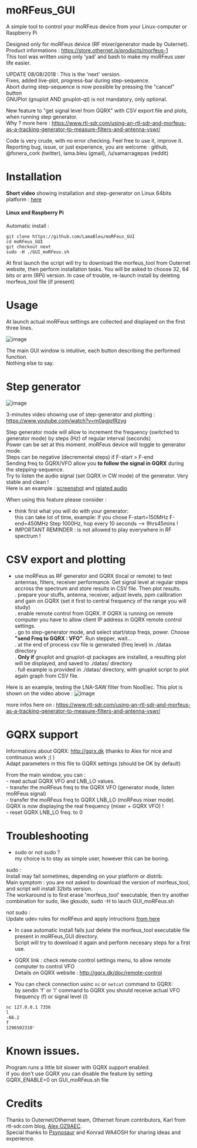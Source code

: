 # moRFeus_GUI

A simple tool to control your moRFeus device from your Linux-computer or Raspberry Pi

Designed only for moRFeus device (RF mixer/generator made by Outernet).  
Product informations : https://store.othernet.is/products/morfeus-1   
This tool was written using only 'yad' and bash to make my moRFeus user life easier.  

UPDATE 08/08/2018 : This is the 'next' version.  
Fixes, added live-plot, progress-bar during step-sequence.  
Abort during step-sequence is now possible by pressing the "cancel" button  
GNUPlot (gnuplot AND gnuplot-qt) is not mandatory, only optional.  


New feature to "get signal level from GQRX" with CSV export file and plots, when running step generator.  
Why ? more here : https://www.rtl-sdr.com/using-an-rtl-sdr-and-morfeus-as-a-tracking-generator-to-measure-filters-and-antenna-vswr/
  
Code is very crude, with no error checking. Feel free to use it, improve it.  
Reporting bug, issue, or just experience, you are welcome : github, @fonera_cork (twitter), lama.bleu (gmail), /u/samarragepas (reddit)



Installation  
============

**Short video** showing installation and step-generator on Linux 64bits platform : [here](http://www.lamableu.net/files/moRFeus_GUI-install.mkv)

 
#### Linux and Raspberry Pi

Automatic install :

  `git clone https://github.com/LamaBleu/moRFeus_GUI`  
  `cd moRFeus_GUI`  
  `git checkout next`  
  `sudo -H ./GUI_moRFeus.sh`  


At first launch the script will try to download the morfeus_tool from Outernet website, then perform installation tasks.
You will be asked to choose 32, 64 bits or arm (RPi) version.
In case of trouble, re-launch install by deleting morfeus_tool file (if present)



 
Usage  
=====

At launch actual moRFeus settings are collected and displayed on the first three lines.

![image](https://user-images.githubusercontent.com/26578895/38947869-5274aa46-433e-11e8-8e76-18c5039fda80.png)


The main GUI window is intuitive, each button describing the performed function.  
Nothing else to say.  

Step generator
==============

![image](https://user-images.githubusercontent.com/26578895/38948007-aca71f4e-433e-11e8-9bfe-714a17975774.png)


3-minutes video showing use of step-generator and plotting  : https://www.youtube.com/watch?v=m0agjpfRzyg


Step generator mode will allow to increment the frequency (switched to generator mode) by steps (Hz) of regular interval (seconds)  
Power can be set at this moment. moRFeus device will toggle to generator mode.  
Steps can be negative (decremental steps) if F-start > F-end  
Sending freq to GQRX/VFO allow you **to follow the signal in GQRX** during the stepping-sequence.  
Try to listen the audio signal (set GQRX in CW mode) of the generator. Very stable and clean !  
Here is an example : [screenshot](https://imgur.com/vmZoEP2) and [related audio](https://vocaroo.com/i/s0efbrP0W1cP)

When using this feature please consider : 
- think first what you will do with your generator:  
  this can take lot of time, example: if you chose F-start=150MHz F-end=450MHz Step 1000Hz, hop every 10 seconds --> 9hrs45mins !  
- IMPORTANT REMINDER : is not allowed to play everywhere in RF spectrum !  


CSV export and plotting
=======================

  - use moRFeus as RF generator and GQRX (local or remote) to test antennas, filters, receiver performance. Get signal level at regular steps accross the spectrum and store results in CSV file. Then plot results.  
     . prepare your stuffs, antenna, receiver, adjust levels, ppm calibration and gain on GQRX (set it first to central frequency of the range you will study)  
     . enable remote control from GQRX. If GQRX is running on remote computer you have to allow client IP address in GQRX remote control settings.  
     . go to step-generator mode, and select start/stop freqs, power. Choose **"send Freq to GQRX : VFO"**. Run stepper, wait...    
     . at the end of process csv file is generated (freq level) in ./datas directory  
     . **Only if** gnuplot and gnuplot-qt packages are installed, a resulting plot will be displayed, and saved to ./datas/ directory  
     . full example is provided in ./datas/ directory, with gnuplot script to plot again graph from CSV file.  
  
Here is an example, testing the LNA-SAW filter from NooElec.
This plot is shown on the video above :
![image](https://user-images.githubusercontent.com/26578895/44737447-50405100-aaf2-11e8-9762-1916575437a6.png)

  
more infos here on : https://www.rtl-sdr.com/using-an-rtl-sdr-and-morfeus-as-a-tracking-generator-to-measure-filters-and-antenna-vswr/  
    



GQRX support  
============
Informations about GQRX: http://gqrx.dk (thanks to Alex for nice and continuous work ;) )  
 Adapt parameters in this file to GQRX settings (should be OK by default)  
 
 From the main window, you can :  
	- read actual GQRX VFO and LNB_LO values.  
	- transfer the moRFeus freq to the GQRX VFO (generator mode, listen moRFeus signal)  
	- transfer the moRFeus freq to GQRX LNB_LO (moRFeus mixer mode).
	  GQRX is now displaying the real frequency (mixer + GQRX VFO) !  
	- reset GQRX LNB_LO freq. to 0 
	  
 
 
Troubleshooting  
===============
  
  
* sudo or not sudo ?  
my choice is to stay as simple user, however this can be boring.  

sudo :  
Install may fail sometimes, depending on your platform or distrib.  
Main symptom : you are not asked to download the version of morfeus_tool, and script will  install 32bits version.  
The workaround is to first erase 'morfeus_tool' executable, then try another combination for sudo, like gksudo, sudo -H to lauch GUI_moRFeus.sh  

not sudo :  
Update udev rules for moRFeus and apply intructions [from here](https://archive.othernet.is/morfeus_tool_v1.6/morfeus.udev.rules)
  
  
  
* In case automatic install fails just delete the morfeus_tool executable file present in moRFeus_GUI directory.  
Script will try to download it again and perform necesary steps for a first use.  
  
* GQRX link : check remote control settings menu, to allow remote computer to control VFO  
Details on GQRX website :  http://gqrx.dk/doc/remote-control  
* You can check connection usinc `nc` or `netcat` command to GQRX:  
 by sendin 'f' or 'l' command to GQRX you should receive actual VFO frequency (f) or signal level (l) 
 
 `nc 127.0.0.1 7356`  
 `l`  
 `-66.2`  
 `f`  
 `1296502310'`  
     



Known issues.  
=============

Program runs a little bit slower with GQRX support enabled.  
If you don't use GQRX you can disable the feature by setting GQRX_ENABLE=0 on GUI_moRFeus.sh file 


Credits
=======
Thanks to Outernet/Othernet team, Othernet forum contributors, Karl from rtl-sdr.com blog, [Alex OZ9AEC](http://gqrx.dk).  
Special thanks to [Psynosaur](https://github.com/Psynosaur) and Konrad WA4OSH for sharing ideas and experience.  

